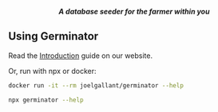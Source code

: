 <p align="center">
  <i><b>A database seeder for the farmer within you</b></i>
</p>

## Using Germinator

Read the [Introduction](https://germinator.dev/intro.html) guide on our website.

Or, run with npx or docker:

```sh
docker run -it --rm joelgallant/germinator --help
```

```sh
npx germinator --help
```
